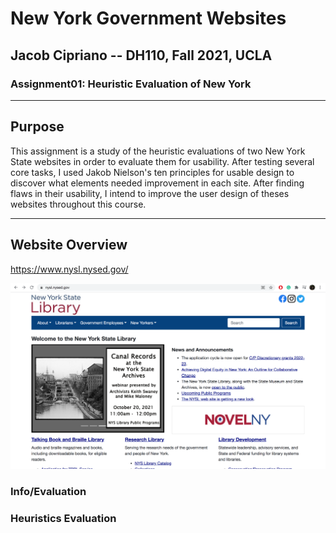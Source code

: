 # New York Government Websites
## Jacob Cipriano -- DH110, Fall 2021, UCLA

### Assignment01: Heuristic Evaluation of New York

---
## Purpose

This assignment is a study of the heuristic evaluations of two New York State websites in order to evaluate them for usability. After testing several core tasks, I used Jakob Nielson's ten principles for usable design to discover what elements needed improvement in each site. After finding flaws in their usability, I intend to improve the user design of theses websites throughout this course. 

---
## Website Overview

https://www.nysl.nysed.gov/

![Website of New York State Library](NYSL.png)

### Info/Evaluation


### Heuristics Evaluation

